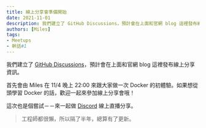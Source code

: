 ```yaml
---
title: 線上分享會準備開始
date: 2021-11-01
description: 我們建立了 GitHub Discussions，預計會在上面和官網 blog 這裡發布線上分享資訊。
authors: [Miles]
tags:
- Meetups
- 幹話#1
---
```


我們建立了 [GitHub Discussions](https://github.com/ganhuaking/ganhuaking.github.io/discussions)，預計會在上面和官網 blog 這裡發布線上分享資訊。

<!--truncate-->

首先會由 Miles 在 11/4 晚上 22:00 來跟大家做一次 Docker 的初體驗。如果想從頭學習 Docker 的話，歡迎一起來參加線上分享會哦！

這次也是個嘗試－－來一起做 [Discord](https://discord.io/ganhuaking) 線上直播分享。

> 工程師都很懶，所以隔了半年，總算有了更新。
